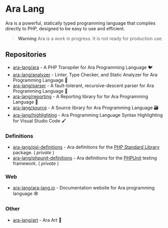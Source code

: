 # Ara Lang

Ara is a powerful, statically typed programming language that compiles directly to PHP, designed to be easy to use and efficient.

> **Warning** Ara is a work in progress. It is not ready for production use.

## Repositories

- [ara-lang/ara](https://github.com/ara-lang/ara) - A PHP Transpiler for Ara Programming Language 🐦
- [ara-lang/analyzer](https://github.com/ara-lang/analyzer) - Linter, Type Checker, and Static Analyzer for Ara Programming Language 🔬 
- [ara-lang/parser](https://github.com/ara-lang/parser) - A fault-tolerant, recursive-descent parser for Ara Programming Language 🌲
- [ara-lang/reporting](https://github.com/ara-lang/reporting) - A Reporting library for for Ara Programming Language 📃
- [ara-lang/source](https://github.com/ara-lang/source) - A Source library for Ara Programming Language 🗃
- [ara-lang/highlighting](https://github.com/ara-lang/highlighting) - Ara Programming Language Syntax Highlighting for Visual Studio Code 🖌

### Definitions

- [ara-lang/psl-definitions](https://github.com/ara-lang/psl-definitions) - Ara definitions for the [PHP Standard Library](https://github.com/azjezz/psl) package. ( *private* )
- [ara-lang/phpunit-definitions](https://github.com/ara-lang/phpunit-definitions) - Ara definitions for the [PHPUnit](https://github.com/sebastianbergmann/phpunit) testing framework. ( *private* )

### Web

- [ara-lang/ara-lang.io](https://github.com/ara-lang/ara-lang.io) - Documentation website for Ara programming language 🕸

### Other

- [ara-lang/art](https://github.com/ara-lang/art) - Ara Art 🎨
